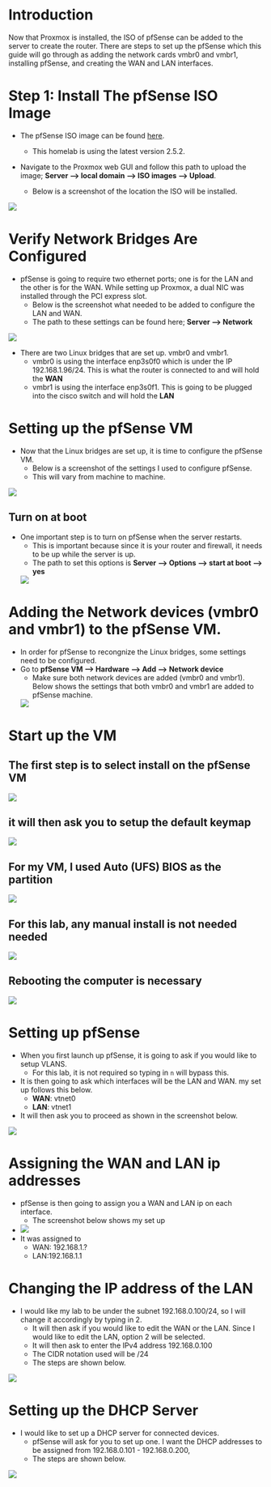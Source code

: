 # Introduction
Now that Proxmox is installed, the ISO of pfSense can be added to the server to create the router. There are steps to set up the pfSense which this guide will go through as adding the network cards vmbr0 and vmbr1, installing pfSense, and creating the WAN and LAN interfaces. 

# Step 1: Install The pfSense ISO Image
- The pfSense ISO image can be found [here](https://www.pfsense.org/download/).
  - This homelab is using the latest version 2.5.2. 

- Navigate to the Proxmox web GUI and follow this path to upload the image; **Server --> local domain --> ISO images --> Upload**.
  - Below is a screenshot of the location the ISO will be installed.
<img src="https://github.com/CoreyCBurton/Homelab/blob/main/Pictures/ISO%20image%20install.png">

# Verify Network Bridges Are Configured  
- pfSense is going to require two ethernet ports; one is for the LAN and the other is for the WAN. While setting up Proxmox, a dual NIC was installed through the PCI express slot.
  - Below is the screenshot what needed to be added to configure the LAN and WAN. 
  - The path to these settings can be found here; **Server --> Network** 
<img src="https://github.com/CoreyCBurton/Homelab/blob/main/Pictures/Network%20Cards.png">

- There are two Linux bridges that are set up. vmbr0 and vmbr1. 
  - vmbr0 is using the interface enp3s0f0 which is under the IP 192.168.1.96/24. This is what the router is connected to and will hold the **WAN**
  - vmbr1 is using the interface enp3s0f1. This is going to be plugged into the cisco switch and will hold the **LAN**

# Setting up the pfSense VM 
- Now that the Linux bridges are set up, it is time to configure the pfSense VM. 
  - Below is a screenshot of the settings I used to configure pfSense.
  - This will vary from machine to machine. 
 <img src="https://github.com/CoreyCBurton/Homelab/blob/main/Pictures/pfSense%20VM%20setup.png">
 
 ## Turn on at boot 
- One important step is to turn on pfSense when the server restarts. 
  - This is important because since it is your router and firewall, it needs to be up while the server is up. 
  - The path to set this options is **Server --> Options --> start at boot --> yes** 
  <img src="https://github.com/CoreyCBurton/Homelab/blob/main/Pictures/Start%20up%20at%20boot.png">

# Adding the Network devices (vmbr0 and vmbr1) to the pfSense VM.
- In order for pfSense to recongnize the Linux bridges, some settings need to be configured. 
- Go to **pfSense VM --> Hardware --> Add --> Network device**  
  - Make sure both network devices are added (vmbr0 and vmbr1). Below shows the settings that both vmbr0 and vmbr1 are added to pfSense machine.
  <img src="https://github.com/CoreyCBurton/Homelab/blob/main/Pictures/Hardware%20Network%20Devices%20.png">

# Start up the VM
## The first step is to select install on the pfSense VM
<img src="https://github.com/CoreyCBurton/Homelab/blob/main/Pictures/Install%20pfSense.png">

## it will then ask you to setup the default keymap
<img src="https://github.com/CoreyCBurton/Homelab/blob/main/Pictures/DefaultKeymap.png">


## For my VM, I used Auto (UFS) BIOS as the partition
<img src="https://github.com/CoreyCBurton/Homelab/blob/main/Pictures/UFS%20boot%20install.png">


## For this lab, any manual install is not needed needed 
<img src="https://github.com/CoreyCBurton/Homelab/blob/main/Pictures/manual.png">


## Rebooting the computer is necessary
<img src="https://github.com/CoreyCBurton/Homelab/blob/main/Pictures/Reboot.png">

# Setting up pfSense
- When you first launch up pfSense, it is going to ask if you would like to setup VLANS. 
  - For this lab, it is not required so typing in ``n`` will bypass this.
- It is then going to ask which interfaces will be the LAN and WAN. my set up follows this below. 
  - **WAN**: vtnet0
  - **LAN**: vtnet1
- It will then ask you to proceed as shown in the screenshot below.
<img src="https://github.com/CoreyCBurton/Homelab/blob/main/Pictures/pfsense%20Interfaces%20.png">

# Assigning the WAN and LAN ip addresses 
- pfSense is then going to assign you a WAN and LAN ip on each interface.
  - The screenshot below shows my set up 
- <img src="https://github.com/CoreyCBurton/Homelab/blob/main/Pictures/LAN%20and%20WAN%20initial%20setup.png">
- It was assigned to 
  - WAN: 192.168.1.?
  - LAN:192.168.1.1

# Changing the IP address of the LAN 
- I would like my lab to be under the subnet 192.168.0.100/24, so I will change it accordingly by typing in 2.
  - It will then ask if you would like to edit the WAN or the LAN. Since I would like to edit the LAN, option 2 will be selected.
  - It will then ask to enter the IPv4 address 192.168.0.100
  - The CIDR notation used will be /24
  - The steps are shown below. 
<img src="https://github.com/CoreyCBurton/Homelab/blob/main/Pictures/LAN%20setup%20.png">

# Setting up the DHCP Server
- I would like to set up a DHCP server for connected devices. 
  - pfSense will ask for you to set up one. I want the DHCP addresses to be assigned from 192.168.0.101 - 192.168.0.200,
  - The steps are shown below. 
<img src="https://github.com/CoreyCBurton/Homelab/blob/main/Pictures/DHCP%20server.png">




   

